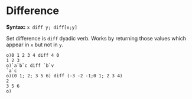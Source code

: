 # Difference

**Syntax:** ```x diff y; diff[x;y]```

Set difference is ```diff``` dyadic verb. Works by returning those values which appear in `x` but not in `y`.

```o
o)0 1 2 3 4 diff 4 0
1 2 3
o)`a`b`c diff `b`v
`a`c
o)(0 1; 2; 3 5 6) diff (-3 -2 -1;0 1; 2 3 4)
2
3 5 6
o)
```
